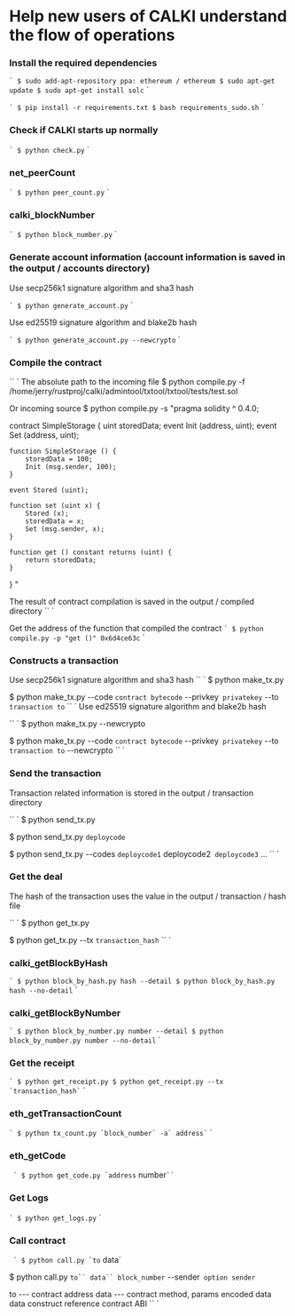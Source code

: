 # Help new users of CALKI understand the flow of operations

### Install the required dependencies

`` `
$ sudo add-apt-repository ppa: ethereum / ethereum
$ sudo apt-get update
$ sudo apt-get install solc
`` `

`` `
$ pip install -r requirements.txt
$ bash requirements_sudo.sh
`` `

### Check if CALKI starts up normally
`` `
$ python check.py
`` `

### net_peerCount

`` `
$ python peer_count.py
`` `

### calki_blockNumber

`` `
$ python block_number.py
`` `

### Generate account information (account information is saved in the output / accounts directory)

Use secp256k1 signature algorithm and sha3 hash

`` `
$ python generate_account.py
`` `

Use ed25519 signature algorithm and blake2b hash

`` `
$ python generate_account.py --newcrypto
`` `

### Compile the contract

`` `
The absolute path to the incoming file
$ python compile.py -f /home/jerry/rustproj/calki/admintool/txtool/txtool/tests/test.sol

Or incoming source
$ python compile.py -s "pragma solidity ^ 0.4.0;

contract SimpleStorage {
    uint storedData;
    event Init (address, uint);
    event Set (address, uint);

    function SimpleStorage () {
        storedData = 100;
        Init (msg.sender, 100);
    }

    event Stored (uint);

    function set (uint x) {
        Stored (x);
        storedData = x;
        Set (msg.sender, x);
    }

    function get () constant returns (uint) {
        return storedData;
    }
} "

The result of contract compilation is saved in the output / compiled directory
`` `

Get the address of the function that compiled the contract
`` `
$ python compile.py -p "get ()"
0x6d4ce63c
`` `

### Constructs a transaction

Use secp256k1 signature algorithm and sha3 hash
`` `
$ python make_tx.py

$ python make_tx.py --code `contract bytecode` --privkey` privatekey` --to `transaction to`
`` `
Use ed25519 signature algorithm and blake2b hash

`` `
$ python make_tx.py --newcrypto

$ python make_tx.py --code `contract bytecode` --privkey` privatekey` --to `transaction to` --newcrypto
`` `


### Send the transaction
Transaction related information is stored in the output / transaction directory

`` `
$ python send_tx.py

$ python send_tx.py `deploycode`

$ python send_tx.py --codes `deploycode1` deploycode2` deploycode3` ...
`` `

### Get the deal
The hash of the transaction uses the value in the output / transaction / hash file

`` `
$ python get_tx.py

$ python get_tx.py --tx `transaction_hash`
`` `

### calki_getBlockByHash

`` `
$ python block_by_hash.py hash --detail
$ python block_by_hash.py hash --no-detail
`` `

### calki_getBlockByNumber

`` `
$ python block_by_number.py number --detail
$ python block_by_number.py number --no-detail
`` `

### Get the receipt

`` `
$ python get_receipt.py
$ python get_receipt.py --tx `transaction_hash`
`` `

### eth_getTransactionCount

`` `
$ python tx_count.py `block_number` -a` address`
`` `

### eth_getCode
`` `
$ python get_code.py `address`` number`
`` `
### Get Logs

`` `
$ python get_logs.py
`` `

### Call contract
`` `
$ python call.py `to`` data`

$ python call.py `to`` data`` block_number` --sender` option sender`

to --- contract address
data --- contract method, params encoded data
data construct reference contract ABI
`` `
